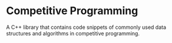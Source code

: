 # Competitive Programming

A C++ library that contains code snippets of commonly used data structures and algorithms in competitive programming.
